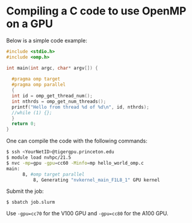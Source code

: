 # Compiling a C code to use OpenMP on a GPU

Below is a simple code example:

```C
#include <stdio.h>
#include <omp.h>

int main(int argc, char* argv[]) {
 
  #pragma omp target
  #pragma omp parallel
  {
  int id = omp_get_thread_num();
  int nthrds = omp_get_num_threads();
  printf("Hello from thread %d of %d\n", id, nthrds);
  //while (1) {};
  }
  return 0;
}
```

One can compile the code with the following commands:

```bash
$ ssh <YourNetID>@tigergpu.princeton.edu
$ module load nvhpc/21.5
$ nvc -mp=gpu -gpu=cc60 -Minfo=mp hello_world_omp.c 
main:
      8, #omp target parallel
          8, Generating "nvkernel_main_F1L8_1" GPU kernel
```

Submit the job:

```
$ sbatch job.slurm
```

Use `-gpu=cc70` for the V100 GPU and `-gpu=cc80` for the A100 GPU.
